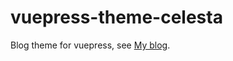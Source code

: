 # vuepress-theme-celesta

Blog theme for vuepress, see [My blog](https://github.com/nsznsznjsz/blog/).
